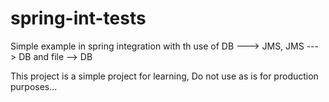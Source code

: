 # spring-int-tests
Simple example in spring integration
with th use of DB ---> JMS,
JMS ---> DB and
file --> DB

This project is a simple project for learning,
Do not use as is for production purposes...
